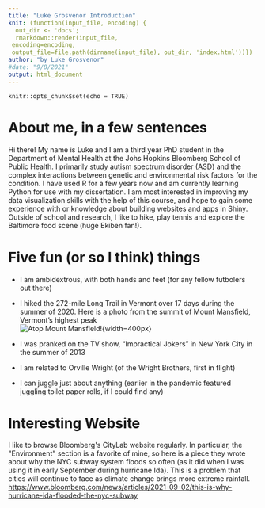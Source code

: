 ```yaml
---
title: "Luke Grosvenor Introduction"
knit: (function(input_file, encoding) {
  out_dir <- 'docs';
  rmarkdown::render(input_file,
 encoding=encoding,
 output_file=file.path(dirname(input_file), out_dir, 'index.html'))})
author: "by Luke Grosvenor"
#date: "9/8/2021"
output: html_document
---
```



```{r setup, include=FALSE}
knitr::opts_chunk$set(echo = TRUE)

```

About me, in a few sentences
=======

Hi there! My name is Luke and I am a third year PhD student in the Department of Mental Health at the Johs Hopkins Bloomberg School of Public Health. I primarily study autism spectrum disorder (ASD) and the complex interactions between genetic and environmental risk factors for the condition. I have used R for a few years now and am currently learning Python for use with my dissertation. I am most interested in improving my data visualization skills with the help of this course, and hope to gain some experience with or knowledge about building websites and apps in Shiny. Outside of school and research, I like to hike, play tennis and explore the Baltimore food scene (huge Ekiben fan!).


Five fun (or so I think) things
=======
* I am ambidextrous, with both hands and feet (for any fellow futbolers out there)
* I hiked the 272-mile Long Trail in Vermont over 17 days during the summer of 2020. Here is a photo from the summit of Mount Mansfield, Vermont’s highest peak  
![Atop Mount Mansfield!](/Users/lukegrosvenor/Documents/Courses/03_Year_2021_2022/01_Term/Stat_Computing/Projects/Project_0/GrosvenorPicture.png){width=400px}


* I was pranked on the TV show, “Impractical Jokers” in New York City in the summer of 2013
* I am related to Orville Wright (of the Wright Brothers, first in flight)
* I can juggle just about anything (earlier in the pandemic featured juggling toilet paper rolls, if I could find any)


Interesting Website
=======
I like to browse Bloomberg's CityLab website regularly. In particular, the "Environment" section is a favorite of mine, so here is a piece they wrote about why the NYC subway system floods so often (as it did when I was using it in early September during hurricane Ida). This is a problem that cities will continue to face as climate change brings more extreme rainfall.
https://www.bloomberg.com/news/articles/2021-09-02/this-is-why-hurricane-ida-flooded-the-nyc-subway


